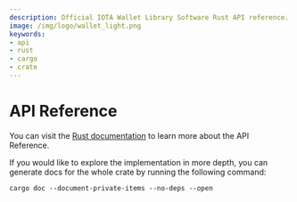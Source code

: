 ```yaml
---
description: Official IOTA Wallet Library Software Rust API reference.
image: /img/logo/wallet_light.png
keywords:
- api
- rust
- cargo
- crate
---
```

# API Reference

You can visit the [Rust documentation](https://wallet-lib.docs.iota.org/docs/specification) to learn more about the API Reference.

If you would like to explore the implementation in more depth, you can generate docs for the whole crate by running the following command:

```
cargo doc --document-private-items --no-deps --open
```